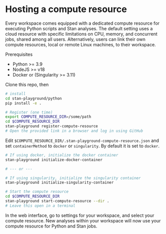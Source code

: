 # Hosting a compute resource

Every workspace comes equipped with a dedicated compute resource for executing Python scripts and Stan analyses. The default setting uses a cloud resource with specific limitations on CPU, memory, and concurrent jobs, shared among all users. Alternatively, users can link their own compute resources, local or remote Linux machines, to their workspace.

Prerequisites

* Python >= 3.9
* NodeJS >= v18
* Docker or (Singularity >= 3.11)

Clone this repo, then

```bash
# install
cd stan-playground/python
pip install -e .
```

```bash
# Register (one time)
export COMPUTE_RESOURCE_DIR=/some/path
cd $COMPUTE_RESOURCE_DIR
stan-playground register-compute-resource
# Open the provided link in a browser and log in using GitHub
```

Edit `$COMPUTE_RESOURCE_DIR/.stan-playground-compute-resource.json` and set `containerMethod` to `docker` or `singularity`. By default it is set to `docker`.

```bash
# If using docker, initialize the docker container
stan-playground initialize-docker-container

# --- or ---

# If using singularity, initialize the singularity container
stan-playground initialize-singularity-container
```

```bash
# Start the compute resource
cd $COMPUTE_RESOURCE_DIR
stan-playground start-compute-resource --dir .
# Leave this open in a terminal
```

In the web interface, go to settings for your workspace, and select your compute resource. New analyses within your workspace will now use your compute resource for Python and Stan jobs.